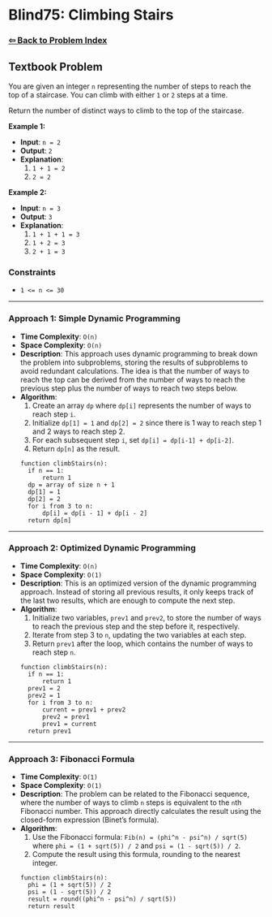 # Blind75: Climbing Stairs

### [⇦ Back to Problem Index](../../index.md)

## Textbook Problem

You are given an integer `n` representing the number of steps to reach the top of a staircase. You can climb with either `1` or `2` steps at a time.

Return the number of distinct ways to climb to the top of the staircase.

**Example 1:**

- **Input**: `n = 2`
- **Output**: `2`
- **Explanation**:
  1. `1 + 1 = 2`
  2. `2 = 2`

**Example 2:**

- **Input**: `n = 3`
- **Output**: `3`
- **Explanation**:
  1. `1 + 1 + 1 = 3`
  2. `1 + 2 = 3`
  3. `2 + 1 = 3`

### Constraints

- `1 <= n <= 30`

---

### Approach 1: Simple Dynamic Programming

- **Time Complexity**: `O(n)`
- **Space Complexity**: `O(n)`
- **Description**: This approach uses dynamic programming to break down the problem into subproblems, storing the results of subproblems to avoid redundant calculations. The idea is that the number of ways to reach the top can be derived from the number of ways to reach the previous step plus the number of ways to reach two steps below.
- **Algorithm**:
  1. Create an array `dp` where `dp[i]` represents the number of ways to reach step `i`.
  2. Initialize `dp[1] = 1` and `dp[2] = 2` since there is 1 way to reach step 1 and 2 ways to reach step 2.
  3. For each subsequent step `i`, set `dp[i] = dp[i-1] + dp[i-2]`.
  4. Return `dp[n]` as the result.
  ```pseudo
  function climbStairs(n):
    if n == 1:
        return 1
    dp = array of size n + 1
    dp[1] = 1
    dp[2] = 2
    for i from 3 to n:
        dp[i] = dp[i - 1] + dp[i - 2]
    return dp[n]
  ```

---

### Approach 2: Optimized Dynamic Programming

- **Time Complexity**: `O(n)`
- **Space Complexity**: `O(1)`
- **Description**: This is an optimized version of the dynamic programming approach. Instead of storing all previous results, it only keeps track of the last two results, which are enough to compute the next step.
- **Algorithm**:
  1. Initialize two variables, `prev1` and `prev2`, to store the number of ways to reach the previous step and the step before it, respectively.
  2. Iterate from step 3 to `n`, updating the two variables at each step.
  3. Return `prev1` after the loop, which contains the number of ways to reach step `n`.
  ```pseudo
  function climbStairs(n):
    if n == 1:
        return 1
    prev1 = 2
    prev2 = 1
    for i from 3 to n:
        current = prev1 + prev2
        prev2 = prev1
        prev1 = current
    return prev1
  ```

---

### Approach 3: Fibonacci Formula

- **Time Complexity**: `O(1)`
- **Space Complexity**: `O(1)`
- **Description**: The problem can be related to the Fibonacci sequence, where the number of ways to climb `n` steps is equivalent to the `n`th Fibonacci number. This approach directly calculates the result using the closed-form expression (Binet’s formula).
- **Algorithm**:
  1. Use the Fibonacci formula: `Fib(n) = (phi^n - psi^n) / sqrt(5)` where `phi = (1 + sqrt(5)) / 2` and `psi = (1 - sqrt(5)) / 2`.
  2. Compute the result using this formula, rounding to the nearest integer.
  ```pseudo
  function climbStairs(n):
    phi = (1 + sqrt(5)) / 2
    psi = (1 - sqrt(5)) / 2
    result = round((phi^n - psi^n) / sqrt(5))
    return result
  ```
